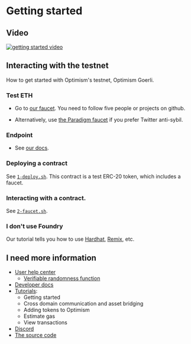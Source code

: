 # Getting started

## Video

[![getting started video](https://img.youtube.com/vi/_Y6CwsYgqwI/default.jpg)](https://youtu.be/_Y6CwsYgqwI)

## Interacting with the testnet

How to get started with Optimism's testnet, Optimism Goerli.

### Test ETH

- Go to [our faucet](https://optimismfaucet.xyz/).
   You need to follow five people or projects on github.

- Alternatively, use [the Paradigm faucet](https://faucet.paradigm.xyz/) if you prefer Twitter anti-sybil.

### Endpoint

- See [our docs](https://community.optimism.io/docs/useful-tools/networks/).


### Deploying a contract

See [`1-deploy.sh`](./1-deploy.sh).
This contract is a test ERC-20 token, which includes a faucet.


### Interacting with a contract.

See [`2-faucet.sh`](./2-faucet.sh).


### I don't use Foundry

Our tutorial tells you how to use [Hardhat](https://github.com/ethereum-optimism/optimism-tutorial/tree/main/getting-started#hardhat), [Remix](https://github.com/ethereum-optimism/optimism-tutorial/tree/main/getting-started#remix), etc.



## I need more information

- [User help center](https://help.optimism.io/hc/en-us)
  - [Verifiable randomness function](https://community.optimism.io/docs/useful-tools/oracles/#verifiable-randomness-function-vrf)
- [Developer docs](https://community.optimism.io/)
- [Tutorials](https://github.com/ethereum-optimism/optimism-tutorial):
  - Getting started
  - Cross domain communication and asset bridging
  - Adding tokens to Optimism
  - Estimate gas
  - View transactions
- [Discord](https://discord-gateway.optimism.io/)
- [The source code](https://github.com/ethereum-optimism/optimism)
